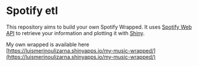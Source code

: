 # Spotify etl 
This repository aims to build your own Spotify Wrapped. It uses [Spotify Web API](https://developer.spotify.com/documentation/web-api) to retrieve your information and plotting it with [Shiny](https://shiny.posit.co/py/).

My own wrapped is available here [https://luismerinoulizarna.shinyapps.io/my-music-wrapped/](https://luismerinoulizarna.shinyapps.io/my-music-wrapped/)
